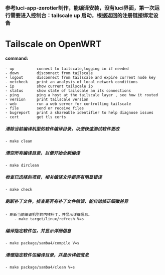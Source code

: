 ### 参考luci-app-zerotier制作，能编译安装，没有luci界面，第一次运行需要进入控制台：tailscale up 启动，根据返回的注册链接绑定设备

# Tailscale on OpenWRT


#### command:
    - up          connect to tailscale,logging in if needed
    - down        disconnect from tailscale
    - logout      disconnect from tailscale and expire current node key
    - netcheck    print an analysis of local network conditions
    - ip          show current tailscale ip
    - status      show state of tailscale an its connections
    - ping        ping a host at the tailscale layer , see how it routed
    - version     print tailscale version
    - web         run a web server for controlling tailscale
    - file        send or receive files
    - bugreport   print a shareable identifier to help diagnose issues
    - cert        get tls certs





##### 清除当前编译机型的软件编译目录，以便快速测试软件更改
    - make clean
##### 清空所有编译目录，以便开始全新编译
    - make dirclean
##### 检查已选择的项目，相关编译文件是否有明显错误
    - make check
##### 刷新补丁文件，排查是否有补丁文件错误，能自动修正细微差异
    - 刷新当前编译机型的内核补丁，并显示详细信息。
        - make target/linux/refresh V=s
##### 编译指定软件包，并显示详细信息
    - make package/samba4/compile V=s
##### 清理指定软件包编译目录，并显示详细信息
    - make package/samba4/clean V=s

